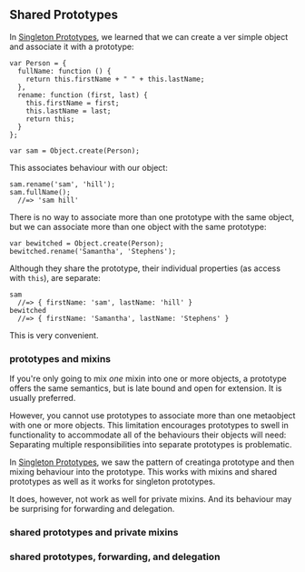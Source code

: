 ## Shared Prototypes

In [Singleton Prototypes](#singleton-prototypes), we learned that we can create a ver simple object and associate it with a prototype:

~~~~~~~~
var Person = {
  fullName: function () {
    return this.firstName + " " + this.lastName;
  },
  rename: function (first, last) {
    this.firstName = first;
    this.lastName = last;
    return this;
  }
};

var sam = Object.create(Person);
~~~~~~~~

This associates behaviour with our object:

~~~~~~~~
sam.rename('sam', 'hill');
sam.fullName();
  //=> 'sam hill'
~~~~~~~~

There is no way to associate more than one prototype with the same object, but we can associate more than one object with the same prototype:

~~~~~~~~
var bewitched = Object.create(Person);
bewitched.rename('Samantha', 'Stephens');
~~~~~~~~

Although they share the prototype, their individual properties (as access with `this`), are separate:

~~~~~~~~
sam
  //=> { firstName: 'sam', lastName: 'hill' }
bewitched
  //=> { firstName: 'Samantha', lastName: 'Stephens' }
~~~~~~~~

This is very convenient.

### prototypes and mixins

If you're only going to mix *one* mixin into one or more objects, a prototype offers the same semantics, but is late bound and open for extension. It is usually preferred.

However, you cannot use prototypes to associate more than one metaobject with one or more objects. This limitation encourages prototypes to swell in functionality to accommodate all of the behaviours their objects will need: Separating multiple responsibilities into separate prototypes is problematic.

In [Singleton Prototypes](#singleton-prototypes), we saw the pattern of creatinga  prototype and then mixing behaviour into the prototype. This works with mixins and  shared prototypes as well as it works for singleton prototypes.

It does, however, not work as well for private mixins. And its behaviour may be surprising for forwarding and delegation.

### shared prototypes and private mixins

### shared prototypes, forwarding, and delegation